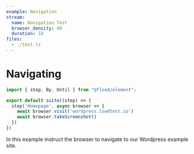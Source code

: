 ```yaml
---
example: Navigation
stream:
  name: Navigation Test
  browser_density: 40
  duration: 18
files:
  - ./test.ts
---
```


# Navigating

```typescript
import { step, By, Until } from "@flood/element";

export default suite((step) => {
  step('Homepage', async browser => {
    await browser.visit('wordpress.loadtest.io')
    await browser.takeScreenshot()
  })
})
```

In this example instruct the browser to navigate to our Wordpress example site.
